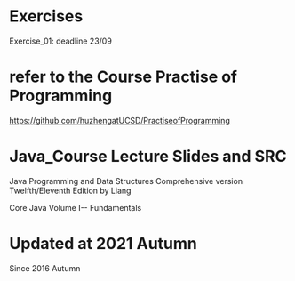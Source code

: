 # Exercises 
Exercise_01: deadline 23/09


# refer to the Course Practise of Programming
<https://github.com/huzhengatUCSD/PractiseofProgramming>

# Java_Course Lecture Slides and SRC
Java Programming and Data Structures Comprehensive version Twelfth/Eleventh Edition by Liang  

Core Java Volume I-- Fundamentals  

# Updated at 2021 Autumn 
Since 2016 Autumn